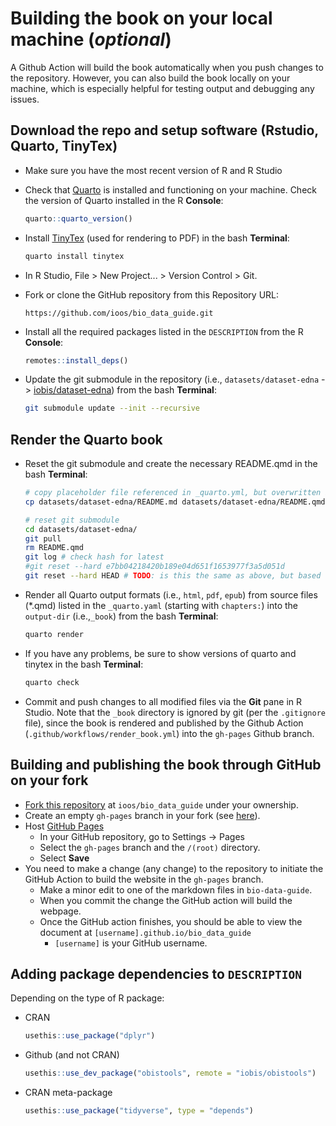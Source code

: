 # Building the book on your local machine (_optional_)

A Github Action will build the book automatically when you push changes to the repository. However, you can also build the book locally on your machine, which is especially helpful for testing output and debugging any issues.

## Download the repo and setup software (Rstudio, Quarto, TinyTex)

* Make sure you have the most recent version of R and R Studio

* Check that [Quarto](https://quarto.org/docs/get-started/) is installed and functioning on your machine. Check the version of Quarto installed in the R **Console**:
  ```r
  quarto::quarto_version()
  ```

* Install [TinyTex](https://yihui.org/tinytex/) (used for rendering to PDF) in the bash **Terminal**:
  ```bash
  quarto install tinytex
  ```

* In R Studio, File > New Project... > Version Control > Git.

* Fork or clone the GitHub repository from this Repository URL: 
  ```
  https://github.com/ioos/bio_data_guide.git
  ```

* Install all the required packages listed in the `DESCRIPTION` from the R **Console**:
  ```r
  remotes::install_deps()
  ```

* Update the git submodule in the repository (i.e., `datasets/dataset-edna` -> [iobis/dataset-edna](https://github.com/iobis/dataset-edna)) from the bash **Terminal**:
  ```bash
  git submodule update --init --recursive
  ```
  
## Render the Quarto book

* Reset the git submodule and create the necessary README.qmd in the bash **Terminal**:
  ```bash
  # copy placeholder file referenced in _quarto.yml, but overwritten by lib/pre-render.R
  cp datasets/dataset-edna/README.md datasets/dataset-edna/README.qmd
  
  # reset git submodule
  cd datasets/dataset-edna/
  git pull
  rm README.qmd 
  git log # check hash for latest
  #git reset --hard e7bb04218420b189e04d651f1653977f3a5d051d
  git reset --hard HEAD # TODO: is this the same as above, but based on latest?
  ```
  
* Render all Quarto output formats (i.e., `html`, `pdf`, `epub`) from source files (\*.qmd) listed in the `_quarto.yaml` (starting with `chapters:`) into the `output-dir` (i.e.,`_book`)  from the bash **Terminal**:
  ```bash
  quarto render
  ```

* If you have any problems, be sure to show versions of quarto and tinytex in the bash **Terminal**:
  ```bash
  quarto check
  ```

* Commit and push changes to all modified files via the **Git** pane in R Studio. Note that the `_book` directory is ignored by git (per the `.gitignore` file), since the book is rendered and published by the Github Action (`.github/workflows/render_book.yml`) into the `gh-pages` Github branch.

## Building and publishing the book through GitHub on your fork

* [Fork this repository](https://docs.github.com/en/pull-requests/collaborating-with-pull-requests/working-with-forks/fork-a-repo) at `ioos/bio_data_guide` under your ownership.
* Create an empty `gh-pages` branch in your fork (see [here](https://jiafulow.github.io/blog/2020/07/09/create-gh-pages-branch-in-existing-repo/)).
* Host [GitHub Pages](https://pages.github.com/)
  * In your GitHub repository, go to Settings -> Pages
  * Select the `gh-pages` branch and the `/(root)` directory.
  * Select **Save**
* You need to make a change (any change) to the repository to initiate the GitHub Action to
  build the website in the `gh-pages` branch.
  * Make a minor edit to one of the markdown files in `bio-data-guide`.
  * When you commit the change the GitHub action will build the webpage.
  * Once the GitHub action finishes, you should be able to view the document at
  `[username].github.io/bio_data_guide`
    * `[username]` is your GitHub username.

## Adding package dependencies to `DESCRIPTION`

Depending on the type of R package:

* CRAN
  ```r
  usethis::use_package("dplyr")
  ```
  
* Github (and not CRAN)
  ```r
  usethis::use_dev_package("obistools", remote = "iobis/obistools")
  ```
  
* CRAN meta-package
  ```r
  usethis::use_package("tidyverse", type = "depends")
  ```
